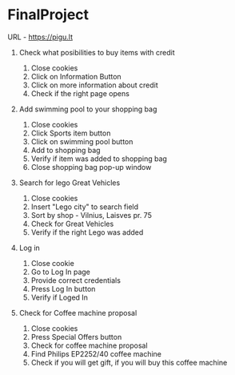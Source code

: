 # FinalProject
URL - https://pigu.lt
1. Check what posibilities to buy items with credit
	1. Close cookies
	2. Click on Information Button
	3. Click on more information about credit
	4. Check if the right page opens 

2. Add swimming pool to your shopping bag
	1. Close cookies
	2. Click Sports item button 
	3. Click on swimming pool button
	4. Add to shopping bag
	5. Verify if item was added to shopping bag
	6. Close shopping bag pop-up window

3. Search for lego Great Vehicles
	1. Close cookies
	2. Insert "Lego city" to search field
	3. Sort by shop - Vilnius, Laisves pr. 75
	4. Check for Great Vehicles
	5. Verify if the right Lego was added

4. Log in
	1. Close cookie
	2. Go to Log In page
	3. Provide correct credentials
	4. Press Log In button
	5. Verify if Loged In

5. Check for Coffee machine proposal 
	1. Close cookies
	2. Press Special Offers button
	3. Check for coffee machine proposal
	4. Find Philips EP2252/40 coffee machine
	5. Check if you will get gift, if you will buy this coffee machine
